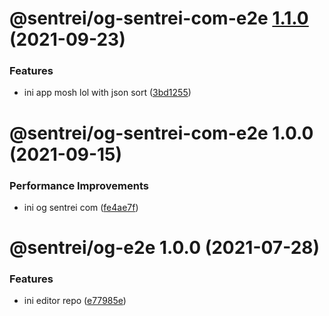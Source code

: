 # @sentrei/og-sentrei-com-e2e [1.1.0](https://github.com/sentrei/sentrei/compare/@sentrei/og-sentrei-com-e2e@1.0.0...@sentrei/og-sentrei-com-e2e@1.1.0) (2021-09-23)

### Features

- ini app mosh lol with json sort ([3bd1255](https://github.com/sentrei/sentrei/commit/3bd12550f6f1a2be250c0497c665e79e9d1ecd88))

# @sentrei/og-sentrei-com-e2e 1.0.0 (2021-09-15)

### Performance Improvements

- ini og sentrei com ([fe4ae7f](https://github.com/sentrei/sentrei/commit/fe4ae7f7cb4607645b7bea13f04b9fcbf88ddcd6))

# @sentrei/og-e2e 1.0.0 (2021-07-28)

### Features

- ini editor repo ([e77985e](https://github.com/sentrei/sentrei/commit/e77985e856c67336083fcf05498a4617a6baa7c5))
